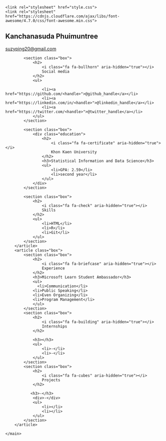 <!DOCTYPE html>
<html lang="en">
<head>
    <meta charset="UTF-8">
    <meta http-equiv="X-UA-Compatible" content="IE=edge">
    <meta name="viewport" content="width=device-width, initial-scale=1.0">
    <title>Resume</title>

    <link rel="stylesheet" href="style.css">
    <link rel="stylesheet" href="https://cdnjs.cloudflare.com/ajax/libs/font-awesome/4.7.0/css/font-awesome.min.css">
</head>
<body>
    <main>
        <article class="box">
            <h1> Kanchanasuda Phuimuntree</h1>
            <div><a href="mailto:your.email@example.com">suzyping20@gmail.com</a></div>
            
            <section class="box">
                <h2>
                    <i class="fa fa-bullhorn" aria-hidden="true"></i>
                    Social media
                </h2>
                <ul>
                    
                    <li><a href="https://github.com/<handle>">@github_handle</a></li>
                    <li><a href="https://linkedin.com/in/<handle>">@linkedin_handle</a></li>
                    <li><a href="https://twitter.com/<handle>">@twitter_handle</a></li>
                </ul>    
            </section>
            
            <section class="box">
                <div class="education">
                    <h2>
                        <i class="fa fa-certificate" aria-hidden="true"></i>
                        Khon Kaen University
                    </h2>
                    <h3>Statistical Information and Data Science</h3>
                    <ul>
                        <li>GPA: 2.59</li>
                        <li>second year</li>
                    </ul>
                </div>
            </section>

            <section class="box">
                <h2>
                    <i class="fa fa-check" aria-hidden="true"></i>
                    Skills
                </h2>
                <ul>
                    <li>HTML</li>
                    <li>R</li>
                    <li>Git</li>
                </ul>
            </section>
        </article>
        <article class="box">
            <section class="box">
                <h2>
                    <i class="fa fa-briefcase" aria-hidden="true"></i>
                    Experience
                </h2>
                <h3>Microsoft Learn Student Ambassador</h3>
                <ul>
                  <li>Communication</li>
                <li>Public Speaking</li>
                <li>Even Organizing</li>
                <li>Program Management</li>
                </ul>
            </section>
            <section class="box">
                <h2>
                    <i class="fa fa-building" aria-hidden="true"></i>
                    Internships
                </h2>

                <h3></h3>
                <ul>
                    <li>-</li>
                    <li>-</li>
                </ul>
            </section>
            <section class="box">
                <h2>
                    <i class="fa fa-cubes" aria-hidden="true"></i>
                    Projects
                </h2>
                
               <h3>-</h3>
                <div>-</div>
                <ul>
                    <li></li>
                    <li></li>
                </ul>
            </section>
        </article>
    
    </main>
</body>
</html>
